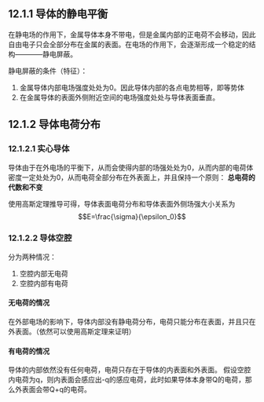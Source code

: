
## 12.1.1 导体的静电平衡

在静电场的作用下，金属导体本身不带电，但是金属内部的正电荷不会移动，因此自由电子只会全部分布在金属的表面。在电场的作用下，会逐渐形成一个稳定的结构————静电屏蔽。

静电屏蔽的条件（特征）：
1. 金属导体内部电场强度处处为0。因此导体内部的各点电势相等，即等势体
2. 在金属导体的表面外侧附近空间的电场强度处处与导体表面垂直。
   

## 12.1.2 导体电荷分布

### 12.1.2.1 实心导体

导体由于在外电场的平衡下，从而会使得内部的场强处处为0，从而内部的电荷体密度一定处处为0，从而电荷全部分布在外表面上，并且保持一个原则：
**总电荷的代数和不变**

使用高斯定理推导可得，导体表面电荷分布和导体表面外侧场强大小关系为$$E=\frac{\sigma}{\epsilon_0}$$
### 12.1.2.2 导体空腔

分为两种情况：
1. 空腔内部无电荷
2. 空腔内部有电荷

#### 无电荷的情况

在外部电场的影响下，导体内部没有静电荷分布，电荷只能分布在表面，并且只在外表面。（依然可以使用高斯定理来证明）

#### 有电荷的情况

导体的内部依然没有任何电荷，电荷只存在于导体的内表面和外表面。
假设空腔内电荷为q，则内表面会感应出-q的感应电荷，此时如果导体本身带Q的电荷，那么外表面会带Q+q的电荷。